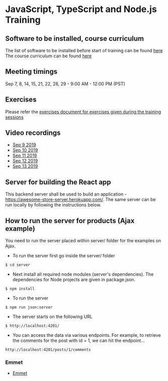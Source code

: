 # JavaScript, TypeScript and Node.js Training

## Software to be installed, course curriculum
The list of software to be installed before start of training can be found [here](./js-ts-nodejs-list-of-software-to-be-installed.pdf)
The course curriculum can be found [here](./git-javascript-typescript-nodejs-revised.pdf)

## Meeting timings
Sep 7, 8, 14, 15, 21, 22, 28, 29 - 9:00 AM - 12:00 PM (PST)

## Exercises
Please refer the [exercises document for exercises given during the training sessions](./exercises.md)

## Video recordings
- [Sep 9 2019]()
- [Sep 10 2019]()
- [Sep 11 2019]()
- [Sep 12 2019]()
- [Sep 13 2019]()

## Server for building the React app
This backend server shall be used to build an application - https://awesome-store-server.herokuapp.com/. The same server can be run locally by following the instructions below.

## How to run the server for products (Ajax example)
You need to run the server placed within server/ folder for the examples on Ajax.

- To run the server first go inside the server/ folder
```
$ cd server
```

- Next install all required node modules (server's dependencies). The dependencies for Node projects are given in package.json.
```
$ npm install
```

- To run the server
```
$ npm run json:server
```

- The server starts on the following URL
```
$ http://localhost:4201/
```

- You can access the data via various endpoints. For example, to retrieve the comments for the post with id = 1, we can hit the endpoint...
```
http://localhost:4201/posts/1/comments
```

### Emmet
- [Emmet](https://docs.emmet.io/)
